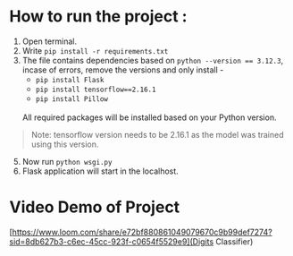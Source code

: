 # How to run the project :
1. Open terminal.
2. Write `pip install -r requirements.txt`
3. The file contains dependencies based on `python --version == 3.12.3`,
   incase of errors, remove the versions and only install -
   - `pip install Flask`
   - `pip install tensorflow==2.16.1`
   - `pip install Pillow`
   <br>
   All required packages will be installed based on your Python version.
   <br>
> Note: tensorflow version needs to be 2.16.1 as the model was trained using this version.
   
5. Now run `python wsgi.py`
6. Flask application will start in the localhost.

# Video Demo of Project
[https://www.loom.com/share/e72bf880861049079670c9b99def7274?sid=8db627b3-c6ec-45cc-923f-c0654f5529e9](Digits Classifier)
